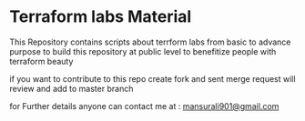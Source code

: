 # Terraform labs Material
This Repository contains scripts about terrform labs from basic to advance 
purpose to build this repository at public level to benefitize people with 
terraform beauty 

if you want to contribute to this repo create fork and sent merge request 
 will review and add to master branch 

for Further details anyone can contact me at : mansurali901@gmail.com
